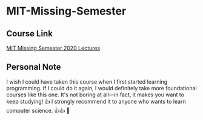 # MIT-Missing-Semester

## Course Link

[MIT Missing Semester 2020 Lectures](https://missing.csail.mit.edu/2020/)


## Personal Note

I wish I could have taken this course when I first started learning programming. If I could do it again, I would definitely take more foundational courses like this one. It's not boring at all—in fact, it makes you want to keep studying! 👍 I strongly recommend it to anyone who wants to learn computer science. 👍👍 🚀

